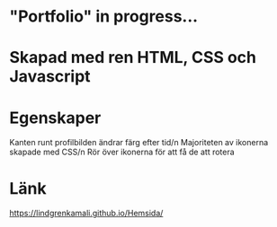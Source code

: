 # "Portfolio" in progress...

# Skapad med ren HTML, CSS och Javascript

# Egenskaper

Kanten runt profilbilden ändrar färg efter tid/n
Majoriteten av ikonerna skapade med CSS/n
Rör över ikonerna för att få de att rotera

# Länk
https://lindgrenkamali.github.io/Hemsida/

